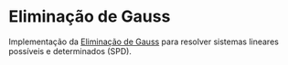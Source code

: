 # Eliminação de Gauss

Implementação da [Eliminação de Gauss](https://pt.wikipedia.org/wiki/Elimina%C3%A7%C3%A3o_de_Gauss) para resolver sistemas lineares possíveis e determinados (SPD).

